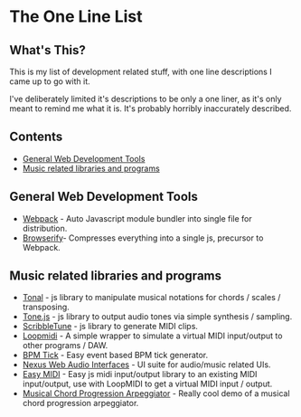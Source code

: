 # The One Line List
## What's This? 
This is my list of development related stuff, with one line descriptions I came up to go with it. 

I've deliberately limited it's descriptions to be only a one liner, as it's only meant to remind me what it is. It's probably horribly inaccurately described.

## Contents

- [General Web Development Tools](#general-web-development-tools)
- [Music related libraries and programs](#music-related-libraries-and-programs)

## General Web Development Tools
- [Webpack](https://webpack.js.org/) - Auto Javascript module bundler into single file for distribution.
- [Browserify](http://browserify.org/)- Compresses everything into a single js, precursor to Webpack.

## Music related libraries and programs
- [Tonal](https://github.com/danigb/tonal) - js library to manipulate musical notations for chords / scales / transposing.
- [Tone.js](https://github.com/Tonejs/Tone.js) - js library to output audio tones via simple synthesis / sampling.
- [ScribbleTune](https://github.com/walmik/scribbletune) - js library to generate MIDI clips.
- [Loopmidi](https://www.tobias-erichsen.de/software/loopmidi.html) - A simple wrapper to simulate a virtual MIDI input/output to other programs / DAW.
- [BPM Tick](https://github.com/mrkev/bpm-tick) - Easy event based BPM tick generator.
- [Nexus Web Audio Interfaces](https://nexus-js.github.io/ui/) - UI suite for audio/music related UIs.
- [Easy MIDI](https://nikolozi.com/apps/easymidi/) - Easy js midi input/output library to an existing MIDI input/output, use with LoopMIDI to get a virtual MIDI input / output.
- [Musical Chord Progression Arpeggiator](https://codepen.io/jakealbaugh/full/qNrZyw) - Really cool demo of a musical chord progression arpeggiator.

